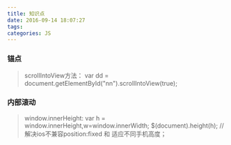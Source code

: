```yaml
---
title: 知识点
date: 2016-09-14 18:07:27
tags:
categories: JS
---
```


### 锚点
> scrollIntoView方法：
var dd = document.getElementById("nn").scrollIntoView(true);

### 内部滚动
> window.innerHeight:
var h = window.innerHeight,w=window.innerWidth;
$(document).height(h);
//解决ios不兼容position:fixed 和 适应不同手机高度；